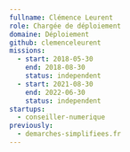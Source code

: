 ```yaml
---
fullname: Clémence Leurent
role: Chargée de déploiement
domaine: Déploiement
github: clemenceleurent
missions:
  - start: 2018-05-30
    end: 2018-08-30
    status: independent
  - start: 2021-08-30
    end: 2022-06-30
    status: independent
startups:
  - conseiller-numerique
previously:
  - demarches-simplifiees.fr
---
```

